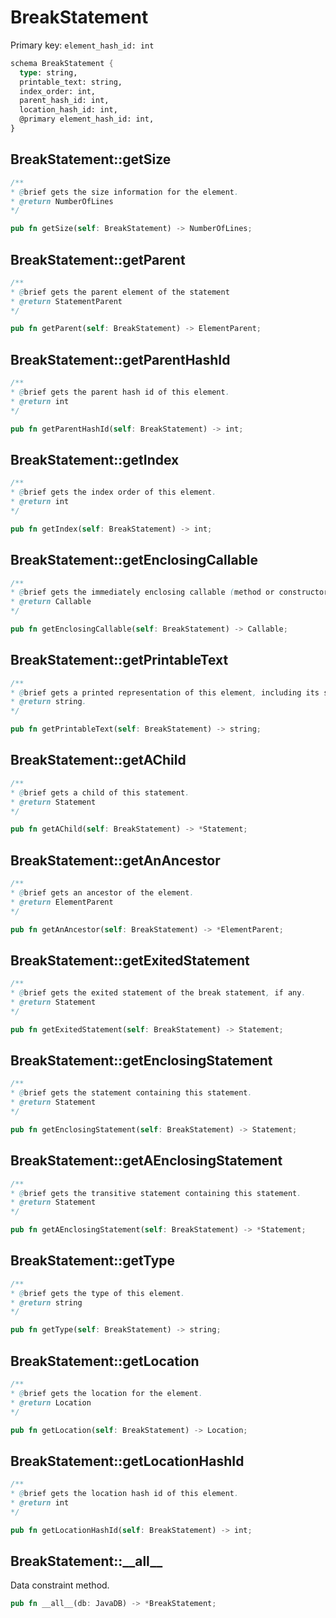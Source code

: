 # BreakStatement

Primary key: `element_hash_id: int`

```rust
schema BreakStatement {
  type: string,
  printable_text: string,
  index_order: int,
  parent_hash_id: int,
  location_hash_id: int,
  @primary element_hash_id: int,
}
```
## BreakStatement::getSize

```java
/**
* @brief gets the size information for the element.
* @return NumberOfLines
*/
```
```rust
pub fn getSize(self: BreakStatement) -> NumberOfLines;
```
## BreakStatement::getParent

```java
/**
* @brief gets the parent element of the statement
* @return StatementParent 
*/
```
```rust
pub fn getParent(self: BreakStatement) -> ElementParent;
```
## BreakStatement::getParentHashId

```java
/**
* @brief gets the parent hash id of this element.
* @return int
*/
```
```rust
pub fn getParentHashId(self: BreakStatement) -> int;
```
## BreakStatement::getIndex

```java
/**
* @brief gets the index order of this element.
* @return int
*/
```
```rust
pub fn getIndex(self: BreakStatement) -> int;
```
## BreakStatement::getEnclosingCallable

```java
/**
* @brief gets the immediately enclosing callable (method or constructor) whose body contains this statement.
* @return Callable 
*/
```
```rust
pub fn getEnclosingCallable(self: BreakStatement) -> Callable;
```
## BreakStatement::getPrintableText

```java
/**
* @brief gets a printed representation of this element, including its structure where applicable.
* @return string.
*/
```
```rust
pub fn getPrintableText(self: BreakStatement) -> string;
```
## BreakStatement::getAChild

```java
/**
* @brief gets a child of this statement.
* @return Statement 
*/
```
```rust
pub fn getAChild(self: BreakStatement) -> *Statement;
```
## BreakStatement::getAnAncestor

```java
/**
* @brief gets an ancestor of the element.
* @return ElementParent 
*/
```
```rust
pub fn getAnAncestor(self: BreakStatement) -> *ElementParent;
```
## BreakStatement::getExitedStatement

```java
/**
* @brief gets the exited statement of the break statement, if any.
* @return Statement 
*/
```
```rust
pub fn getExitedStatement(self: BreakStatement) -> Statement;
```
## BreakStatement::getEnclosingStatement

```java
/**
* @brief gets the statement containing this statement.
* @return Statement 
*/
```
```rust
pub fn getEnclosingStatement(self: BreakStatement) -> Statement;
```
## BreakStatement::getAEnclosingStatement

```java
/**
* @brief gets the transitive statement containing this statement.
* @return Statement 
*/
```
```rust
pub fn getAEnclosingStatement(self: BreakStatement) -> *Statement;
```
## BreakStatement::getType

```java
/**
* @brief gets the type of this element.
* @return string
*/
```
```rust
pub fn getType(self: BreakStatement) -> string;
```
## BreakStatement::getLocation

```java
/**
* @brief gets the location for the element.
* @return Location
*/
```
```rust
pub fn getLocation(self: BreakStatement) -> Location;
```
## BreakStatement::getLocationHashId

```java
/**
* @brief gets the location hash id of this element.
* @return int
*/
```
```rust
pub fn getLocationHashId(self: BreakStatement) -> int;
```
## BreakStatement::\_\_all\_\_

Data constraint method.

```rust
pub fn __all__(db: JavaDB) -> *BreakStatement;
```
